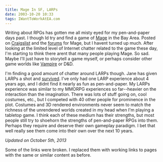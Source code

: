 ```yaml
---
title: Mage In SF, LARPs
date: 2003-10-20 10:33
tags: IWantToWorkAtEA.com
---
```

Writing about RPGs has gotten me all misty eyed for my pen-and-paper days past. I though Id try and find a game of [Mage][1] in the Bay Area. Posted on [Craigslist][2] and the [forums][3] for Mage, but I havent turned up much. After looking at the limited level of Internet chatter related to the game these day, I'm starting to think there arent that many people playing Mage. So sad. Maybe I'll just have to storytell a game myself, or perhaps consider other game worlds like [Vampire][4] or D&amp;D.

I'm finding a good amount of chatter around LARPs though. Jane has given LARPs a shot and [survived][5]. I've only had one LARP experience about 4 years ago, and I didnt find it nearly as fun as pen-and-paper. My LARPs experience was similar to my MMORPG experiences so far--heavier on the interaction than the imagination. There was lots of stuff going on, cool costumes, etc., but I competed with 40 other people for prominence in the plot. Costumes and 3D rendered environments never seem to match the richness of the unrendered worlds created in my head when I'm playing a tabletop game. I think each of these medium has their strengths, but most people still try to shoehorn the strengths of pen-and-paper RPGs into them. Perhaps they require and deserve their own gameplay paradigm. I bet that well really see them come into their own over the next 10 years.

*Updated on October 5th, 2013*

Some of the links were broken. I replaced them with working links to pages with the same or similar content as before.

 [1]: http://en.wikipedia.org/wiki/Mage:_The_Ascension
 [2]: http://sfbay.craigslist.org/act/
 [3]: http://forums.white-wolf.com/default.aspx?g=topics&f=33
 [4]: http://en.wikipedia.org/wiki/Vampire:_The_Masquerade
 [5]: http://www.gamegirladvance.com/2003/10/nero-nearly-killed-me.html

